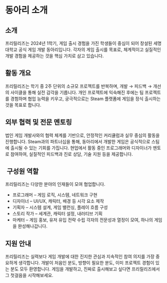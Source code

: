# 동아리 소개
## 소개
프리릴리즈는 2024년 1학기, 게임 출시 경험을 가진 학생들이 중심이 되어 창설된 세명대학교 공식 게임 개발 동아리입니다.
각자의 게임 출시를 목표로, 체계적이고 실질적인 개발 경험을 제공하는 것을 핵심 가치로 삼고 있습니다.
## 활동 개요
프리릴리즈는 학기 중 2주 단위의 소규모 프로젝트를 반복하며, 개발 → 피드백 → 개선의 사이클을 통해 실전 감각을 기릅니다.
개인 프로젝트에 익숙해진 후에는 팀 프로젝트를 경험하며 협업 능력을 키우고, 궁극적으로는 Steam 플랫폼에 게임을 정식 출시하는 것을 목표로 합니다.

## 외부 협력 및 전문 멘토링
법인 게임 개발사와의 협력 체계를 기반으로, 안정적인 커리큘럼과 실무 중심의 활동을 진행합니다.
Steam과의 파트너십을 통해, 동아리에서 개발한 게임은 공식적으로 스팀에 출시될 수 있는 기회를 가집니다.
현업에서 활동 중인 프로그래머와 디자이너가 멘토로 참여하여, 실질적인 피드백과 진로 상담, 기술 지원 등을 제공합니다.
##  구성원 역할
프리릴리즈는 다양한 분야의 인재들이 모여 협업합니다.
* 프로그래머 – 게임 로직, 시스템, 네트워크 구현
* 디자이너 – UI/UX, 캐릭터, 배경 등 시각 요소 제작
* 기획자 – 시스템 설계, 게임 밸런싱, 플레이 흐름 구성
* 스토리 작가 – 세계관, 캐릭터 설정, 내러티브 기획
* 마케터 – 게임 홍보, 유저 유입 전략 수립
각자의 전문성과 열정이 모여, 하나의 게임을 완성해나갑니다.
## 지원 안내
프리릴리즈는 실력보다 게임 개발에 대한 진지한 관심과 지속적인 참여 의지를 가장 중요하게 생각합니다.
개발이 처음인 분도, 방향이 필요한 분도, 이미 프로젝트 경험이 있는 분도 모두 환영합니다.
게임을 개발하고, 진짜로 출시해보고 싶다면 프리릴리즈에서 그 첫걸음을 시작해보세요.
